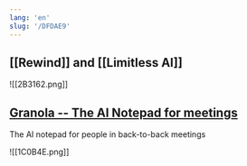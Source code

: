 ```yaml
---
lang: 'en'
slug: '/DFDAE9'
---
```


## [[Rewind]] and [[Limitless AI]]

![[2B3162.png]]

## [Granola -- The AI Notepad for meetings](https://www.granola.so/)

The AI notepad for people in back-to-back meetings

![[1C0B4E.png]]
